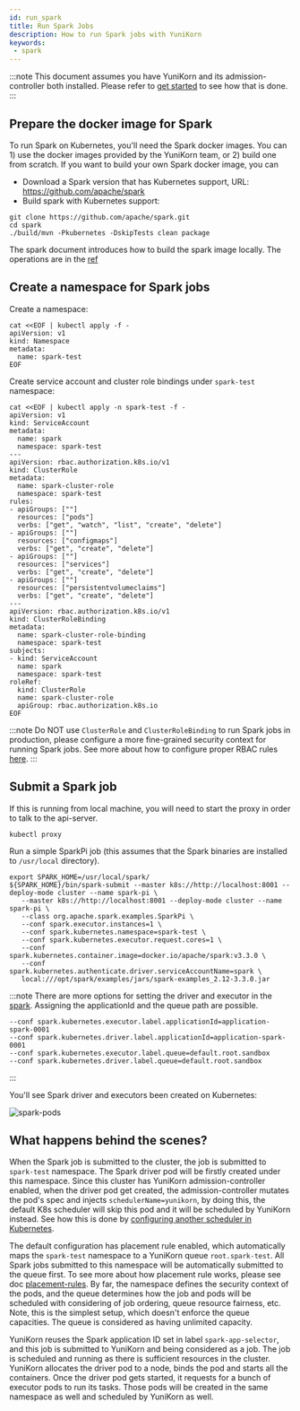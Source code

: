 ```yaml
---
id: run_spark
title: Run Spark Jobs
description: How to run Spark jobs with YuniKorn
keywords:
 - spark
---
```


<!--
Licensed to the Apache Software Foundation (ASF) under one
or more contributor license agreements.  See the NOTICE file
distributed with this work for additional information
regarding copyright ownership.  The ASF licenses this file
to you under the Apache License, Version 2.0 (the
"License"); you may not use this file except in compliance
with the License.  You may obtain a copy of the License at

  http://www.apache.org/licenses/LICENSE-2.0

Unless required by applicable law or agreed to in writing,
software distributed under the License is distributed on an
"AS IS" BASIS, WITHOUT WARRANTIES OR CONDITIONS OF ANY
KIND, either express or implied.  See the License for the
specific language governing permissions and limitations
under the License.
-->

:::note
This document assumes you have YuniKorn and its admission-controller both installed. Please refer to
[get started](../../get_started/get_started.md) to see how that is done.
:::

## Prepare the docker image for Spark

To run Spark on Kubernetes, you'll need the Spark docker images. You can 1) use the docker images provided by the YuniKorn
team, or 2) build one from scratch. If you want to build your own Spark docker image, you can
* Download a Spark version that has Kubernetes support, URL: https://github.com/apache/spark
* Build spark with Kubernetes support:
```shell script
git clone https://github.com/apache/spark.git
cd spark
./build/mvn -Pkubernetes -DskipTests clean package
```
 The spark document introduces how to build the spark image locally. The operations are in the [ref](https://spark.apache.org/docs/latest/running-on-kubernetes.html#submitting-applications-to-kubernetes)

## Create a namespace for Spark jobs

Create a namespace:

```shell script
cat <<EOF | kubectl apply -f -
apiVersion: v1
kind: Namespace
metadata:
  name: spark-test
EOF
```

Create service account and cluster role bindings under `spark-test` namespace:

```shell script
cat <<EOF | kubectl apply -n spark-test -f -
apiVersion: v1
kind: ServiceAccount
metadata:
  name: spark
  namespace: spark-test
---
apiVersion: rbac.authorization.k8s.io/v1
kind: ClusterRole
metadata:
  name: spark-cluster-role
  namespace: spark-test
rules:
- apiGroups: [""]
  resources: ["pods"]
  verbs: ["get", "watch", "list", "create", "delete"]
- apiGroups: [""]
  resources: ["configmaps"]
  verbs: ["get", "create", "delete"]
- apiGroups: [""]
  resources: ["services"]
  verbs: ["get", "create", "delete"]
- apiGroups: [""]
  resources: ["persistentvolumeclaims"]
  verbs: ["get", "create", "delete"]
---
apiVersion: rbac.authorization.k8s.io/v1
kind: ClusterRoleBinding
metadata:
  name: spark-cluster-role-binding
  namespace: spark-test
subjects:
- kind: ServiceAccount
  name: spark
  namespace: spark-test
roleRef:
  kind: ClusterRole
  name: spark-cluster-role
  apiGroup: rbac.authorization.k8s.io
EOF
```

:::note
Do NOT use `ClusterRole` and `ClusterRoleBinding` to run Spark jobs in production, please configure a more fine-grained
security context for running Spark jobs. See more about how to configure proper RBAC rules [here](https://kubernetes.io/docs/reference/access-authn-authz/rbac/).
:::

## Submit a Spark job

If this is running from local machine, you will need to start the proxy in order to talk to the api-server.
```shell script
kubectl proxy
```

Run a simple SparkPi job (this assumes that the Spark binaries are installed to `/usr/local` directory).
```shell script
export SPARK_HOME=/usr/local/spark/
${SPARK_HOME}/bin/spark-submit --master k8s://http://localhost:8001 --deploy-mode cluster --name spark-pi \
   --master k8s://http://localhost:8001 --deploy-mode cluster --name spark-pi \
   --class org.apache.spark.examples.SparkPi \
   --conf spark.executor.instances=1 \
   --conf spark.kubernetes.namespace=spark-test \
   --conf spark.kubernetes.executor.request.cores=1 \
   --conf spark.kubernetes.container.image=docker.io/apache/spark:v3.3.0 \
   --conf spark.kubernetes.authenticate.driver.serviceAccountName=spark \
   local:///opt/spark/examples/jars/spark-examples_2.12-3.3.0.jar
```

:::note
There are more options for setting the driver and executor in the [spark](https://spark.apache.org/docs/latest/running-on-kubernetes.html#configuration).
Assigning the applicationId and the queue path are possible.
```
--conf spark.kubernetes.executor.label.applicationId=application-spark-0001
--conf spark.kubernetes.driver.label.applicationId=application-spark-0001  
--conf spark.kubernetes.executor.label.queue=default.root.sandbox
--conf spark.kubernetes.driver.label.queue=default.root.sandbox
```
:::

You'll see Spark driver and executors been created on Kubernetes:

![spark-pods](./../../assets/spark-pods.png)

## What happens behind the scenes?

When the Spark job is submitted to the cluster, the job is submitted to `spark-test` namespace. The Spark driver pod will
be firstly created under this namespace. Since this cluster has YuniKorn admission-controller enabled, when the driver pod
get created, the admission-controller mutates the pod's spec and injects `schedulerName=yunikorn`, by doing this, the
default K8s scheduler will skip this pod and it will be scheduled by YuniKorn instead. See how this is done by [configuring
another scheduler in Kubernetes](https://kubernetes.io/docs/tasks/extend-kubernetes/configure-multiple-schedulers/).

The default configuration has placement rule enabled, which automatically maps the `spark-test` namespace to a YuniKorn
queue `root.spark-test`. All Spark jobs submitted to this namespace will be automatically submitted to the queue first.
To see more about how placement rule works, please see doc [placement-rules](user_guide/placement_rules.md). By far,
the namespace defines the security context of the pods, and the queue determines how the job and pods will be scheduled
with considering of job ordering, queue resource fairness, etc. Note, this is the simplest setup, which doesn't enforce
the queue capacities. The queue is considered as having unlimited capacity.

YuniKorn reuses the Spark application ID set in label `spark-app-selector`, and this job is submitted
to YuniKorn and being considered as a job. The job is scheduled and running as there is sufficient resources in the cluster.
YuniKorn allocates the driver pod to a node, binds the pod and starts all the containers. Once the driver pod gets started,
it requests for a bunch of executor pods to run its tasks. Those pods will be created in the same namespace as well and
scheduled by YuniKorn as well.
